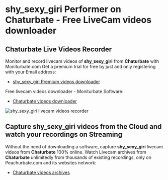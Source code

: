 # shy_sexy_giri Performer on Chaturbate - Free LiveCam videos downloader

## Chaturbate Live Videos Recorder

Monitor and record livecam videos of **shy_sexy_giri** from **Chaturbate** with Moniturbate.com
Get a premium trial for free by just and only registering with your Email address:
* [shy_sexy_giri Premium videos downloader](https://moniturbate.com/request-demo-licence-key.html)

Free livecam videos downloader - Moniturbate Software:
* [Chaturbate videos downloader](https://moniturbate.com/moniturbate-download-software.html)

![shy_sexy_giri livecam videos recorder](https://peachurnet.com/templates/moniturbate-software.png)


## Capture shy_sexy_giri videos from the Cloud and watch your recordings on Streaming

Without the need of downloading a software, capture **shy_sexy_giri** livecam videos from **Chaturbate** 100% online.
Watch Livecam archives from **Chaturbate** unlimitedly from thousands of existing recordings, only on Peachurbate.com and its websites network:
* [Chaturbate videos archives](https://peachurnet.com/)